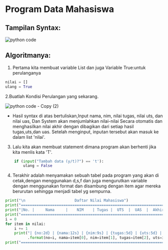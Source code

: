 # Program Data Mahasiswa

## Tampilan Syntax:

![python code](https://user-images.githubusercontent.com/56240498/69288713-ec410580-0c2c-11ea-97b0-7ff51947bf79.png)

## Algoritmanya:
1. Pertama kita membuat variable List dan juga Variable True:untuk perulanganya
```python
nilai = []
ulang = True
```
2.Buatlah Kondisi Perulangan yang sekarang.

![python code - Copy (2)](https://user-images.githubusercontent.com/56240498/69288640-bdc32a80-0c2c-11ea-956f-ef5ad35e5ea0.png)


- Hasil syntax di atas bertuliskan,Input nama, nim, nilai tugas, nilai uts, dan nilai uas, Dan System akan menjumlahkan nilai-nilai Secara otomatis dan menghasilkan nilai akhir dengan dibagikan dari setiap hasil tugas,uts,dan uas. Setelah menginput, inputan tersebut akan masuk ke dalam list 'nilai'.

3. Lalu kita akan membuat statement dimana program akan berhenti jika kita menlis kata 'T'.
```python
    if (input("Tambah data (y/t)?") == 't'):
        ulang = False
```

4. Terakhir adalah menyamakan sebuah tabel pada program yang akan di cetak,dengan menggunakan d,s,f dan juga mengurutkan variable dengan menggunakan format dan disambung dengan item agar mereka berurutan sehingga menjadi tabel yg sempurna.
```python
print("\n                      Daftar Nilai Mahasiswa")
print("==================================================================")
print("|No. |     Nama     |    NIM    | Tugas |  UTS  |  UAS  |  Akhir |")
print("==================================================================")
i = 0
for item in nilai:
    i += 1
    print("| {no:2d} | {nama:12s} | {nim:9s} | {tugas:5d} | {uts:5d} | {uas:5d} | {akhir:6.2f} |"
          .format(no=i, nama=item[0], nim=item[1], tugas=item[2], uts=item[3], uas=item[4], akhir=item[5]))
print("==================================================================")
``` 
